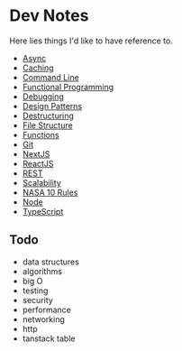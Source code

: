 # Dev Notes

Here lies things I'd like to have reference to.

- [Async](src/async.md)
- [Caching](src/caching.md)
- [Command Line](src/command-line.md)
- [Functional Programming](src/functional-programming.md)
- [Debugging](src/debugging.md)
- [Design Patterns](src/design-patterns.md)
- [Destructuring](src/destructuring.md)
- [File Structure](src/file-structure.md)
- [Functions](src/functions.md)
- [Git](src/git.md)
- [NextJS](src/nextjs.md)
- [ReactJS](src/react.md)
- [REST](rest.md)
- [Scalability](src/scalability.md)
- [NASA 10 Rules](src/nasa-10-rules.md)
- [Node](src/node.md)
- [TypeScript](src/typescript.md)

## Todo

- data structures
- algorithms
- big O
- testing
- security
- performance
- networking
- http
- tanstack table
